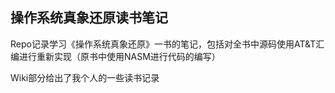 ## 操作系统真象还原读书笔记

Repo记录学习《操作系统真象还原》一书的笔记，包括对全书中源码使用AT&T汇编进行重新实现（原书中使用NASM进行代码的编写）

Wiki部分给出了我个人的一些读书记录

